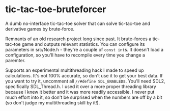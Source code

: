 # tic-tac-toe-bruteforcer
A dumb no-interface tic-tac-toe solver that can solve tic-tac-toe and derivative games by brute-force.

Remnants of an old research project long since past. It brute-forces a tic-tac-toe game and outputs relevant statistics.
You can configure its parameters in src/Node.h - they're a couple of `const int`s. It doesn't load a configuration,
so you'll have to recompile every time you change a paremter.

Supports an experimental multithreading hack I made to speed up calculations. It's not 100% accurate, so don't use it to
get your best data. If you want to try it, uncomment all `//#define SDL_ENABLED`s. You'll need SDL2, specifically
SDL_Thread.h. I used it over a more proper threading library because I knew it better and it was more readily accessible.
I never put much effort into it, so don't be surprised when the numbers are off by a bit (so don't judge my
multithreading skill by it!).
